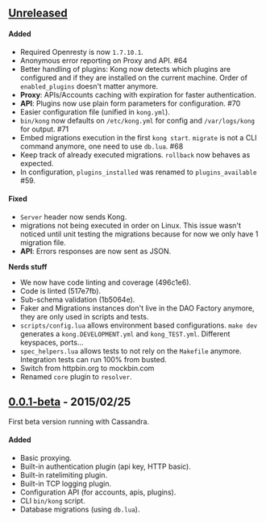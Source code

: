 ## [Unreleased][unreleased]

#### Added
- Required Openresty is now `1.7.10.1`.
- Anonymous error reporting on Proxy and API. #64
- Better handling of plugins: Kong now detects which plugins are configured and if they are installed on the current machine. Order of `enabled_plugins` doesn't matter anymore.
- **Proxy**: APIs/Accounts caching with expiration for faster authentication.
- **API**: Plugins now use plain form parameters for configuration. #70
- Easier configuration file (unified in `kong.yml`).
- `bin/kong` now defaults on `/etc/kong.yml` for config and `/var/logs/kong` for output. #71
- Embed migrations execution in the first `kong start`. `migrate` is not a CLI command anymore, one need to use `db.lua`. #68
- Keep track of already executed migrations. `rollback` now behaves as expected.
- In configuration, `plugins_installed` was renamed to `plugins_available` #59.

#### Fixed
- `Server` header now sends Kong.
- migrations not being executed in order on Linux. This issue wasn't noticed until unit testing the migrations because for now we only have 1 migration file.
- **API**: Errors responses are now sent as JSON.

**Nerds stuff**
- We now have code linting and coverage (496c1e6).
- Code is linted (517e7fb).
- Sub-schema validation (1b5064e).
- Faker and Migrations instances don't live in the DAO Factory anymore, they are only used in scripts and tests.
- `scripts/config.lua` allows environment based configurations. `make dev` generates a `kong.DEVELOPMENT.yml` and `kong_TEST.yml`. Different keyspaces, ports...
- `spec_helpers.lua` allows tests to not rely on the `Makefile` anymore. Integration tests can run 100% from busted.
- Switch from httpbin.org to mockbin.com
- Renamed `core` plugin to `resolver`.

## [0.0.1-beta] - 2015/02/25

First beta version running with Cassandra.

#### Added
- Basic proxying.
- Built-in authentication plugin (api key, HTTP basic).
- Built-in ratelimiting plugin.
- Built-in TCP logging plugin.
- Configuration API (for accounts, apis, plugins).
- CLI `bin/kong` script.
- Database migrations (using `db.lua`).

[unreleased]: https://github.com/mashape/kong/compare/0.0.1-beta...HEAD
[0.0.1-beta]: https://github.com/mashape/kong/compare/ffd70b3101ba38d9acc776038d124f6e2fccac3c...0.0.1-beta
